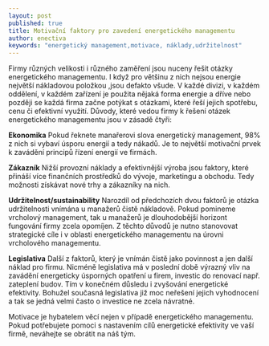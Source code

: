 ```yaml
---
layout: post
published: true
title: Motivační faktory pro zavedení energetického managementu
author: enectiva
keywords: "energetický management,motivace, náklady,udržitelnost"
---
```


Firmy různých velikosti i různého zaměření jsou nuceny řešit otázky energetického managementu. I když pro většinu z nich nejsou energie největší nákladovou položkou ,jsou defakto všude. V každé divizi, v každém oddělení, v každém zařízení je použita nějaká forma energie a dříve nebo později se každá firma začne potýkat s otázkami, které řeší jejich spotřebu, cenu či efektivní využití. Důvody, které vedou firmy k řešení otázek energetického managementu jsou v zásadě čtyři:

**Ekonomika**
Pokud řeknete manařerovi slova energetický management, 98% z nich si vybaví úsporu energií a tedy nákadů. Je to největší motivační prvek k zavádění principů řízení energií ve firmách.

**Zákazník**
Nižší provozní náklady a efektivnější výroba jsou faktory, které přináší více finančních prostředků do vývoje, marketingu a obchodu. Tedy možnosti získávat nové trhy a zákazníky na nich.

**Udržitelnost/sustainability**
Narozdíl od předchozích dvou faktorů je otázka udržitelnosti vnímána u manažerů čistě nákladově. Pokud pomineme vrcholový management, tak u manažerů je dlouhodobější horizont fungování firmy zcela opomíjen. Z těchto důvodů je nutno stanovovat strategické cíle i v oblasti energetického managementu na úrovni vrcholového managementu.

**Legislativa**
Další z faktorů, který je vnímán čistě jako povinnost a jen další náklad pro firmu. Nicméně legislativa má v poslední době výrazný vliv na zavádění energeticky úsporných opatření u firem, investic do renovací např. zateplení budov. Tím  v konečném důsledu i zvyšování energetické efektivity. Bohužel současná legislativa již moc neřešení jejich vyhodnocení a tak se jedná velmi často o investice ne zcela návratné.

Motivace je hybatelem věcí nejen v případě energetického managementu. Pokud potřebujete pomoci s nastavením cílů energetické efektivity ve vaší firmě, neváhejte se obrátit na náš tým.
